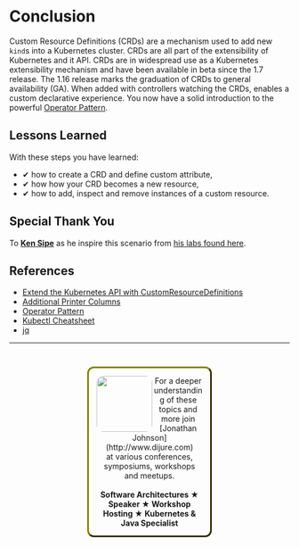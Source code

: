 # Conclusion #

Custom Resource Definitions (CRDs) are a mechanism used to add new `kind`s into a Kubernetes cluster. CRDs are  all part of the extensibility of Kubernetes and it API. CRDs are in widespread use as a Kubernetes extensibility mechanism and have been available in beta since the 1.7 release. The 1.16 release marks the graduation of CRDs to general availability (GA). When added with controllers watching the CRDs, enables a custom declarative experience. You now have a solid introduction to the powerful [Operator Pattern](https://kubernetes.io/docs/concepts/extend-kubernetes/operator/).

## Lessons Learned ##

With these steps you have learned:

- &#x2714; how to create a CRD and define custom attribute,
- &#x2714; how how your CRD becomes a new resource,
- &#x2714; how to add, inspect and remove instances of a custom resource.

## Special Thank You

To **[Ken Sipe](https://www.linkedin.com/in/kensipe/)** as he inspire this scenario from [his labs found here](https://github.com/kensipe/k8s-ext-workshop).

## References ##

- [Extend the Kubernetes API with CustomResourceDefinitions](https://kubernetes.io/docs/tasks/access-kubernetes-api/custom-resources/custom-resource-definitions/)
- [Additional Printer Columns](https://kubernetes.io/docs/tasks/access-kubernetes-api/custom-resources/custom-resource-definitions/#additional-printer-columns)
- [Operator Pattern](https://kubernetes.io/docs/concepts/extend-kubernetes/operator/)
- [Kubectl Cheatsheet](https://kubernetes.io/docs/reference/kubectl/cheatsheet/)
- [jq](https://stedolan.github.io/jq/)

------
<p style="text-align: center; padding: 1em; margin: 3em; margin-left: 10em; margin-right: 10em; border-; 1px; border-color: olive;  border-radius: 12px; border-style:outset">
<img align="left" src="/javajon/courses/kubernetes-pipelines/tekton/assets/jonathan-johnson.jpg" width="100" style="border-radius: 12px">
For a deeper understanding of these topics and more join <br>[Jonathan Johnson](http://www.dijure.com)<br> at various conferences, symposiums, workshops and meetups.
<br><br>
<b>Software Architectures ★ Speaker ★ Workshop Hosting ★ Kubernetes & Java Specialist</b>
</p>
